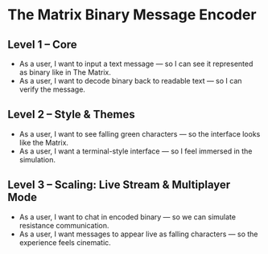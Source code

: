 # The Matrix Binary Message Encoder

## Level 1 – Core
- As a user, I want to input a text message — so I can see it represented as binary like in The Matrix.
- As a user, I want to decode binary back to readable text — so I can verify the message.

## Level 2 – Style & Themes
- As a user, I want to see falling green characters — so the interface looks like the Matrix.
- As a user, I want a terminal-style interface — so I feel immersed in the simulation.

## Level 3 – Scaling: Live Stream & Multiplayer Mode
- As a user, I want to chat in encoded binary — so we can simulate resistance communication.
- As a user, I want messages to appear live as falling characters — so the experience feels cinematic.
